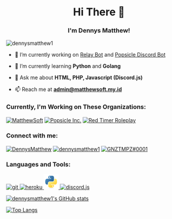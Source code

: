 <h1 align="center">Hi There 👋</h1>
<h3 align="center">I'm Dennys Matthew!</h3>

<p align="left"> <img src="https://komarev.com/ghpvc/?username=dennysmatthew1&label=Profile%20views&color=00bac7&style=flat" alt="dennysmatthew1" /> </p>

- 🔭 I’m currently working on [Relay Bot](https://relay.matthewsoft.eu.org) and [Popsicle Discord Bot](https://github.com/PopsicleInc)

- 🌱 I’m currently learning **Python** and **Golang**

- 💬 Ask me about **HTML, PHP, Javascript (Discord.js)**

- 📫 Reach me at **admin@matthewsoft.my.id**

<h3 align="left">Currently, I'm Working on These Organizations:</h3>
<p align="left">
<a href="https://github.com/Matthew-Soft" target="blank"><img align="center" src="https://avatars.githubusercontent.com/u/73598203?s=60&v=4" alt="MatthewSoft" height="30" width="30" /></a> 
<a href="https://github.com/PopsicleInc" target="blank"><img align="center" src="https://avatars.githubusercontent.com/u/80011508?s=60&v=4" alt="Popsicle Inc." height="30" width="30" /></a>
<a href="https://github.com/Red-Timer-Roleplay" target="blank"><img align="center" src="https://avatars.githubusercontent.com/u/79471598?s=60&v=4" alt="Red Timer Roleplay" height="30" width="30" /></a>

</p>

<h3 align="left">Connect with me:</h3>
<p align="left">
<a href="https://twitter.com/DennysMatthew" target="blank"><img align="center" src="https://cdn.jsdelivr.net/npm/simple-icons@3.0.1/icons/twitter.svg" alt="DennysMatthew" height="30" width="40" /></a>
<a href="https://instagram.com/dennysmatthew1" target="blank"><img align="center" src="https://cdn.jsdelivr.net/npm/simple-icons@3.0.1/icons/instagram.svg" alt="dennysmatthew1" height="30" width="40" /></a>
<a href="https://discordapp.com/users/351147060956889088" target="blank"><img align="center" src="https://cdn.jsdelivr.net/npm/simple-icons@3.0.1/icons/discord.svg" alt="GNZTMPZ#0001" height="30" width="40" /></a>
</p>

<h3 align="left">Languages and Tools:</h3>
<p align="left">  <a href="https://git-scm.com/" target="_blank"> <img src="https://www.vectorlogo.zone/logos/git-scm/git-scm-icon.svg" alt="git" width="40" height="40"/> </a> <a href="https://heroku.com" target="_blank"> <img src="https://www.vectorlogo.zone/logos/heroku/heroku-icon.svg" alt="heroku" width="40" height="40"/> </a> </a> <a href="https://www.python.org" target="_blank"> <img src="https://raw.githubusercontent.com/devicons/devicon/master/icons/python/python-original.svg" alt="python" width="40" height="40"/> </a> <a href="https://discord.js.org/" target="_blank"> <img src="https://discord.js.org/static/icons/apple-touch-icon.png" alt="discord.js" width="40" height="40"/> </a> </p>

[![dennysmatthew1's GitHub stats](https://github-readme-stats.vercel.app/api?username=GNZTMPZ&count_private=true&theme=onedark)](https://github.com/GNZTMPZ)

[![Top Langs](https://github-readme-stats.vercel.app/api/top-langs/?username=GNZTMPZ&layout=compact)](https://github.com/GNZTMPZ)

